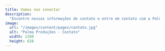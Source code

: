 ```yaml
---
title: Vamos nos conectar
description:
  "Encontre nossas informações de contato e entre em contato com a Palma Produções. Adoraríamos ouvir você!"
image:
  url: "/images/content/pages/contato.jpg"
  alt: "Palma Produções - Contato"
  width: 1200
  height: 628
---
```

